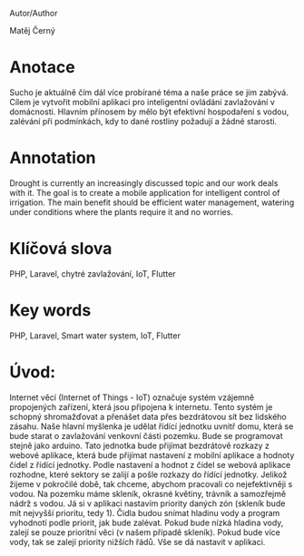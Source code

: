 Autor/Author

Matěj Černý

# Anotace
Sucho je aktuálně čím dál více probírané téma a naše práce se jím zabývá. Cílem je vytvořit mobilní aplikaci pro inteligentní ovládání zavlažování v domácnosti. Hlavním přínosem by mělo být efektivní hospodaření s vodou, zalévání při podmínkách, kdy to dané rostliny požadují a žádné starosti.

# Annotation
Drought is currently an increasingly discussed topic and our work deals with it. The goal is to create a mobile application for intelligent control of irrigation. The main benefit should be efficient water management, watering under conditions where the plants require it and no worries.

# Klíčová slova
PHP, Laravel, chytré zavlažování, IoT, Flutter

# Key words
PHP, Laravel, Smart water system, IoT, Flutter

# Úvod:
Internet věcí (Internet of Things - IoT) označuje systém vzájemně propojených zařízení, která jsou připojena k internetu. Tento systém je schopný shromažďovat a přenášet data přes bezdrátovou sít bez lidského zásahu.
Naše hlavní myšlenka je udělat řídící jednotku uvnitř domu, která se bude starat o zavlažování venkovní části pozemku. Bude se programovat stejně jako arduino. Tato jednotka bude přijímat bezdrátově rozkazy z webové aplikace, která bude přijímat nastavení z mobilní aplikace a hodnoty čidel z řídící jednotky. Podle nastavení a hodnot z čidel se webová aplikace rozhodne, které sektory se zalijí a pošle rozkazy do řídící jednotky.
Jelikož žijeme v pokročilé době, tak chceme, abychom pracovali co nejefektivněji s vodou. Na pozemku máme skleník, okrasné květiny, trávník a samozřejmě nádrž s vodou. Já si v aplikaci nastavím priority daných zón (skleník bude mít nejvyšší prioritu, tedy 1). Čidla budou snímat hladinu vody a program vyhodnotí podle priorit, jak bude zalévat. Pokud bude nízká hladina vody, zalejí se pouze prioritní věci (v našem případě skleník). Pokud bude více vody, tak se zalejí priority nižších řádů. Vše se dá nastavit v aplikaci.
